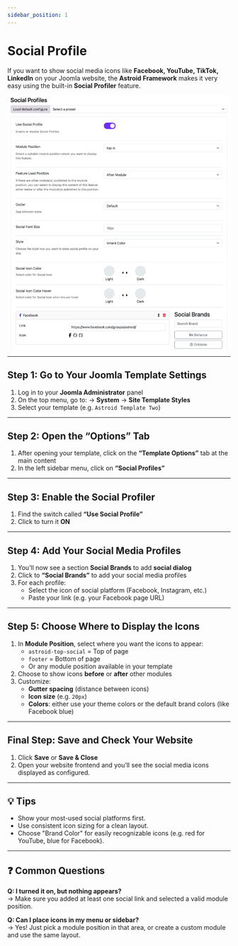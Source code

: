 ```yaml
---
sidebar_position: 1
---
```


# Social Profile

If you want to show social media icons like **Facebook, YouTube, TikTok, LinkedIn** on your Joomla website, the **Astroid Framework** makes it very easy using the built-in **Social Profiler** feature.

![social-profilers.jpg](../../static/img/miscellaneous/social-profilers.jpg)

---

## Step 1: Go to Your Joomla Template Settings

1. Log in to your **Joomla Administrator** panel
2. On the top menu, go to: → **System** → **Site Template Styles**
3. Select your template (e.g. `Astroid Template Two`)

---

## Step 2: Open the “Options” Tab

1. After opening your template, click on the **“Template Options”** tab at the main content
2. In the left sidebar menu, click on **“Social Profiles”**

---

## Step 3: Enable the Social Profiler

1. Find the switch called **“Use Social Profile”**
2. Click to turn it **ON**

---

## Step 4: Add Your Social Media Profiles

1. You’ll now see a section **Social Brands** to add **social dialog**
2. Click to **“Social Brands”** to add your social media profiles
3. For each profile:
    - Select the icon of social platform (Facebook, Instagram, etc.)
    - Paste your link (e.g. your Facebook page URL)

---

## Step 5: Choose Where to Display the Icons

1. In **Module Position**, select where you want the icons to appear:
    - `astroid-top-social` = Top of page
    - `footer` = Bottom of page
    - Or any module position available in your template
2. Choose to show icons **before** or **after** other modules
3. Customize:
    - **Gutter spacing** (distance between icons)
    - **Icon size** (e.g. `20px`)
    - **Colors**: either use your theme colors or the default brand colors (like Facebook blue)

---

## Final Step: Save and Check Your Website

1. Click **Save** or **Save & Close**
2. Open your website frontend and you’ll see the social media icons displayed as configured.

---

## 💡 Tips

- Show your most-used social platforms first.
- Use consistent icon sizing for a clean layout.
- Choose "Brand Color" for easily recognizable icons (e.g. red for YouTube, blue for Facebook).

---

## ❓ Common Questions

**Q: I turned it on, but nothing appears?**  
→ Make sure you added at least one social link and selected a valid module position.

**Q: Can I place icons in my menu or sidebar?**  
→ Yes! Just pick a module position in that area, or create a custom module and use the same layout.